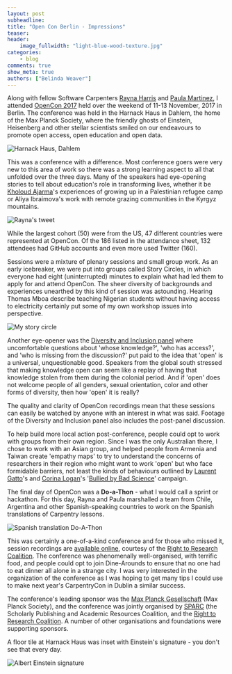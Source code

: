 ```yaml
---
layout: post
subheadline:
title: "Open Con Berlin - Impressions"
teaser:
header:
    image_fullwidth: "light-blue-wood-texture.jpg"
categories:
    - blog
comments: true
show_meta: true
authors: ["Belinda Weaver"]
---
```


Along with fellow Software Carpenters [Rayna Harris](https://twitter.com/raynamharris/) and [Paula Martinez](https://twitter.com/orchid00/), I attended [OpenCon 2017](http://www.opencon2017.org/) held over the weekend of 11-13 November, 2017 in Berlin. The conference was held in the Harnack Haus in Dahlem, the home of the Max Planck Society, where the friendly ghosts of Einstein, Heisenberg and other stellar scientists smiled on our endeavours to promote open access, open education and open data.

![Harnack Haus, Dahlem](/images/harnack.jpg)

This was a conference with a difference. Most conference goers were very new to this area of work so there was a strong learning aspect to all that unfolded over the three days. Many of the speakers had eye-opening stories to tell about education's role in transforming lives, whether it be [Kholoud Ajarma](https://twitter.com/KholoudAjarmaKholoud)'s experiences of growing up in a Palestinian refugee camp or Aliya Ibraimova's work with remote grazing communities in the Kyrgyz mountains.

![Rayna's tweet](/images/rayna.jpg)

While the largest cohort (50) were from the US, 47 different countries were represented at OpenCon. Of the 186 listed in the attendance sheet, 132 attendees had GitHub accounts and even more used Twitter (160). 

Sessions were a mixture of plenary sessions and small group work. As an early icebreaker, we were put into groups called Story Circles, in which everyone had eight (uninterrupted) minutes to explain what had led them to apply for and attend OpenCon. The sheer diversity of backgrounds and experiences unearthed by this kind of session was astounding. Hearing Thomas Mboa describe teaching Nigerian students without having access to electricity certainly put some of my own workshop issues into perspective.

![My story circle](/images/storycircle.JPG)

Another eye-opener was the [Diversity and Inclusion panel](https://www.youtube.com/watch?v=UUKJYLDyVvI&list=PLKzRudZaXUD3sQ5mU0VP7gzNsvfqH0iIH) where uncomfortable questions about 'whose knowledge?', 'who has access?', and 'who is missing from the discussion?' put paid to the idea that 'open' is a universal, unquestionable good. Speakers from the global south stressed that making knowledge open can seem like a replay of having that knowledge stolen from them during the colonial period. And if 'open' does not welcome people of all genders, sexual orientation, color and other forms of diversity, then how 'open' it is really? 

The quality and clarity of OpenCon recordings mean that these sessions can easily be watched by anyone with an interest in what was said. Footage of the Diversity and Inclusion panel also includes the post-panel discussion.

To help build more local action post-conference, people could opt to work with groups from their own region. Since I was the only Australian there, I chose to work with an Asian group, and helped people from Armenia and Taiwan create 'empathy maps' to try to understand the concerns of researchers in their region who might want to work 'open' but who face formidable barriers, not least the kinds of behaviours outlined by [Laurent Gatto](https://twitter.com/lgatt0)'s and [Corina Logan](http://corinalogan.com/)'s '[Bullied by Bad Science](http://bulliedintobadscience.org/)' campaign.

The final day of OpenCon was a **Do-a-Thon** - what I would call a sprint or hackathon. For this day, Rayna and Paula marshalled a team from Chile, Argentina and other Spanish-speaking countries to work on the Spanish translations of Carpentry lessons.

![Spanish translation Do-A-Thon](/images/opencon-es.jpg)

This was certainly a one-of-a-kind conference and for those who missed it, session recordings are [available online](https://www.youtube.com/user/R2RCvideo/playlists), courtesy of the [Right to Research Coalition](http://www.righttoresearch.org/). The conference was phenomenally well-organised, with terrific food, and people could opt to join Dine-Arounds to ensure that no one had to eat dinner all alone in a strange city. I was very interested in the organization of the conference as I was hoping to get many tips I could use to make next year's CarpentryCon in Dublin a similar success.

The conference's leading sponsor was the [Max Planck Gesellschaft](https://www.mpg.de/de) (Max Planck Society), and the conference was jointly organised by [SPARC](https://sparcopen.org/) (the Scholarly Publishing and Academic Resources Coalition, and the [Right to Research Coalition](http://www.righttoresearch.org/). A number of other organisations and foundations were supporting sponsors.

A floor tile at Harnack Haus was inset with Einstein's signature - you don't see that every day.

![Albert Einstein signature](/images/einstein.jpg)

